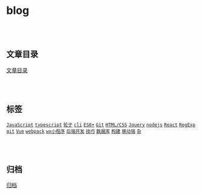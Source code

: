 # blog

<br>
<br>

## 文章目录
[文章目录](https://github.com/qq1073830130/blog/issues)

<br>
<br>


## 标签
[`JavaScript`](https://github.com/Iixianjie/blog/issues?q=label%3AJavaScript)
[`typescript`](https://github.com/Iixianjie/blog/issues?q=label%3Atypescript)
[`轮子`](https://github.com/Iixianjie/blog/issues?q=label%3A轮子)
[`cli`](https://github.com/Iixianjie/blog/issues?q=label%3Acli)
[`ES6+`](https://github.com/Iixianjie/blog/issues?q=label%3AES6+)
[`Git`](https://github.com/Iixianjie/blog/issues?q=label%3AGit)
[`HTML/CSS`](https://github.com/Iixianjie/blog/issues?q=label%3AHTML/CSS)
[`Jquery`](https://github.com/Iixianjie/blog/issues?q=label%3AJquery)
[`nodejs`](https://github.com/Iixianjie/blog/issues?q=label%3Anodejs)
[`React`](https://github.com/Iixianjie/blog/issues?q=label%3AReact)
[`RegExp`](https://github.com/Iixianjie/blog/issues?q=label%3ARegExp)
[`git`](https://github.com/Iixianjie/blog/issues?q=label%3AGit)
[`Vue`](https://github.com/Iixianjie/blog/issues?q=label%3AVue)
[`webpack`](https://github.com/Iixianjie/blog/issues?q=label%3Awebpack)
[`wx小程序`](https://github.com/Iixianjie/blog/issues?q=label%3Awx小程序)
[`后端开发`](https://github.com/Iixianjie/blog/issues?q=label%3A后端开发)
[`技巧`](https://github.com/Iixianjie/blog/issues?q=label%3A技巧)
[`数据库`](https://github.com/Iixianjie/blog/issues?q=label%3A数据库)
[`构建`](https://github.com/Iixianjie/blog/issues?q=label%3A构建)
[`移动端`](https://github.com/Iixianjie/blog/issues?q=label%3A移动端)
[`杂`](https://github.com/Iixianjie/blog/issues?q=label%3A随笔)

<br>
<br>

## 归档
[归档](https://github.com/Iixianjie/blog/issues?q=is%3Aissue+is%3Aclosed)

